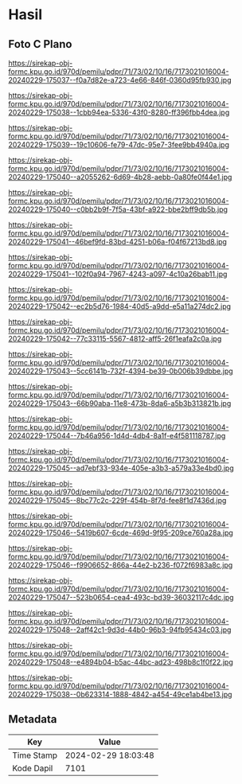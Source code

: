# Hasil

## Foto C Plano

https://sirekap-obj-formc.kpu.go.id/970d/pemilu/pdpr/71/73/02/10/16/7173021016004-20240229-175037--f0a7d82e-a723-4e66-846f-0360d95fb930.jpg

https://sirekap-obj-formc.kpu.go.id/970d/pemilu/pdpr/71/73/02/10/16/7173021016004-20240229-175038--1cbb94ea-5336-43f0-8280-ff396fbb4dea.jpg

https://sirekap-obj-formc.kpu.go.id/970d/pemilu/pdpr/71/73/02/10/16/7173021016004-20240229-175039--19c10606-fe79-47dc-95e7-3fee9bb4940a.jpg

https://sirekap-obj-formc.kpu.go.id/970d/pemilu/pdpr/71/73/02/10/16/7173021016004-20240229-175040--a2055262-6d69-4b28-aebb-0a80fe0f44e1.jpg

https://sirekap-obj-formc.kpu.go.id/970d/pemilu/pdpr/71/73/02/10/16/7173021016004-20240229-175040--c0bb2b9f-7f5a-43bf-a922-bbe2bff9db5b.jpg

https://sirekap-obj-formc.kpu.go.id/970d/pemilu/pdpr/71/73/02/10/16/7173021016004-20240229-175041--46bef9fd-83bd-4251-b06a-f04f67213bd8.jpg

https://sirekap-obj-formc.kpu.go.id/970d/pemilu/pdpr/71/73/02/10/16/7173021016004-20240229-175041--102f0a94-7967-4243-a097-4c10a26bab11.jpg

https://sirekap-obj-formc.kpu.go.id/970d/pemilu/pdpr/71/73/02/10/16/7173021016004-20240229-175042--ec2b5d76-1984-40d5-a9dd-e5a11a274dc2.jpg

https://sirekap-obj-formc.kpu.go.id/970d/pemilu/pdpr/71/73/02/10/16/7173021016004-20240229-175042--77c33115-5567-4812-aff5-26f1eafa2c0a.jpg

https://sirekap-obj-formc.kpu.go.id/970d/pemilu/pdpr/71/73/02/10/16/7173021016004-20240229-175043--5cc6141b-732f-4394-be39-0b006b39dbbe.jpg

https://sirekap-obj-formc.kpu.go.id/970d/pemilu/pdpr/71/73/02/10/16/7173021016004-20240229-175043--66b90aba-11e8-473b-8da6-a5b3b313821b.jpg

https://sirekap-obj-formc.kpu.go.id/970d/pemilu/pdpr/71/73/02/10/16/7173021016004-20240229-175044--7b46a956-1d4d-4db4-8a1f-e4f581118787.jpg

https://sirekap-obj-formc.kpu.go.id/970d/pemilu/pdpr/71/73/02/10/16/7173021016004-20240229-175045--ad7ebf33-934e-405e-a3b3-a579a33e4bd0.jpg

https://sirekap-obj-formc.kpu.go.id/970d/pemilu/pdpr/71/73/02/10/16/7173021016004-20240229-175045--8bc77c2c-229f-454b-8f7d-fee8f1d7436d.jpg

https://sirekap-obj-formc.kpu.go.id/970d/pemilu/pdpr/71/73/02/10/16/7173021016004-20240229-175046--5419b607-6cde-469d-9f95-209ce760a28a.jpg

https://sirekap-obj-formc.kpu.go.id/970d/pemilu/pdpr/71/73/02/10/16/7173021016004-20240229-175046--f9906652-866a-44e2-b236-f072f6983a8c.jpg

https://sirekap-obj-formc.kpu.go.id/970d/pemilu/pdpr/71/73/02/10/16/7173021016004-20240229-175047--523b0654-cea4-493c-bd39-36032117c4dc.jpg

https://sirekap-obj-formc.kpu.go.id/970d/pemilu/pdpr/71/73/02/10/16/7173021016004-20240229-175048--2aff42c1-9d3d-44b0-96b3-94fb95434c03.jpg

https://sirekap-obj-formc.kpu.go.id/970d/pemilu/pdpr/71/73/02/10/16/7173021016004-20240229-175048--e4894b04-b5ac-44bc-ad23-498b8c1f0f22.jpg

https://sirekap-obj-formc.kpu.go.id/970d/pemilu/pdpr/71/73/02/10/16/7173021016004-20240229-175038--0b623314-1888-4842-a454-49ce1ab4be13.jpg


## Metadata

| Key        | Value               |
| ---------- | ------------------- |
| Time Stamp | 2024-02-29 18:03:48 |
| Kode Dapil | 7101                |




